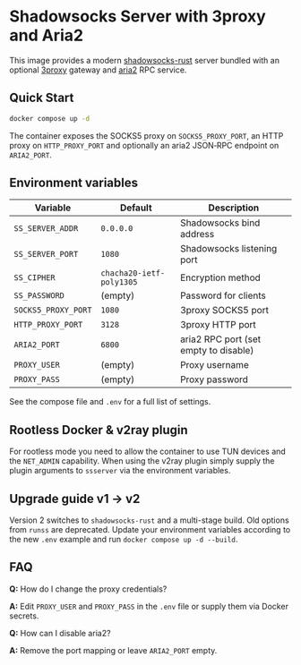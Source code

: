 # Shadowsocks Server with 3proxy and Aria2

This image provides a modern [shadowsocks-rust](https://github.com/shadowsocks/shadowsocks-rust) server bundled with an optional [3proxy](https://3proxy.ru/) gateway and [aria2](https://aria2.github.io/) RPC service.

## Quick Start

```bash
docker compose up -d
```

The container exposes the SOCKS5 proxy on `SOCKS5_PROXY_PORT`, an HTTP proxy on `HTTP_PROXY_PORT` and optionally an aria2 JSON‑RPC endpoint on `ARIA2_PORT`.

## Environment variables

Variable | Default | Description
---|---|---
`SS_SERVER_ADDR` | `0.0.0.0` | Shadowsocks bind address
`SS_SERVER_PORT` | `1080` | Shadowsocks listening port
`SS_CIPHER` | `chacha20-ietf-poly1305` | Encryption method
`SS_PASSWORD` | (empty) | Password for clients
`SOCKS5_PROXY_PORT` | `1080` | 3proxy SOCKS5 port
`HTTP_PROXY_PORT` | `3128` | 3proxy HTTP port
`ARIA2_PORT` | `6800` | aria2 RPC port (set empty to disable)
`PROXY_USER` | (empty) | Proxy username
`PROXY_PASS` | (empty) | Proxy password

See the compose file and `.env` for a full list of settings.

## Rootless Docker & v2ray plugin

For rootless mode you need to allow the container to use TUN devices and the `NET_ADMIN` capability. When using the v2ray plugin simply supply the plugin arguments to `ssserver` via the environment variables.

## Upgrade guide v1 → v2

Version 2 switches to `shadowsocks-rust` and a multi-stage build. Old options from `runss` are deprecated. Update your environment variables according to the new `.env` example and run `docker compose up -d --build`.

## FAQ

**Q:** How do I change the proxy credentials?

**A:** Edit `PROXY_USER` and `PROXY_PASS` in the `.env` file or supply them via Docker secrets.

**Q:** How can I disable aria2?

**A:** Remove the port mapping or leave `ARIA2_PORT` empty.
